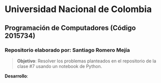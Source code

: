 # **Universidad Nacional de Colombia**
## **Programación de Computadores (Código 2015734)**
### **Repositorio elaborado por**: Santiago Romero Mejía

>**Objetivo**: Resolver los problemas planteados en el repositorio de la clase #7 usando un notebook de Python.
>
**Desarrollo**:
